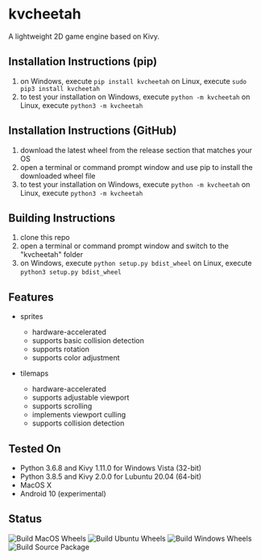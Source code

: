 # kvcheetah
A lightweight 2D game engine based on Kivy.


Installation Instructions (pip)
-------------------------------
1. on Windows, execute ```pip install kvcheetah```
   on Linux, execute ```sudo pip3 install kvcheetah```
2. to test your installation on Windows, execute ```python -m kvcheetah```
   on Linux, execute ```python3 -m kvcheetah```


Installation Instructions (GitHub)
----------------------------------
1. download the latest wheel from the release section that matches your OS
2. open a terminal or command prompt window and use pip to install the downloaded
wheel file
3. to test your installation on Windows, execute ```python -m kvcheetah```
   on Linux, execute ```python3 -m kvcheetah```


Building Instructions
---------------------
1. clone this repo
2. open a terminal or command prompt window and switch to the "kvcheetah" folder
3. on Windows, execute ```python setup.py bdist_wheel```
   on Linux, execute ```python3 setup.py bdist_wheel```


Features
--------
* sprites
    * hardware-accelerated
    * supports basic collision detection
    * supports rotation
    * supports color adjustment

* tilemaps
    * hardware-accelerated
    * supports adjustable viewport
    * supports scrolling
    * implements viewport culling
    * supports collision detection


Tested On
---------
* Python 3.6.8 and Kivy 1.11.0 for Windows Vista (32-bit)
* Python 3.8.5 and Kivy 2.0.0 for Lubuntu 20.04 (64-bit)
* MacOS X
* Android 10 (experimental)


Status
------
![Build MacOS Wheels](https://github.com/Cybermals/kvcheetah/workflows/Build%20MacOS%20Wheels/badge.svg?branch=main)
![Build Ubuntu Wheels](https://github.com/Cybermals/kvcheetah/workflows/Build%20Ubuntu%20Wheels/badge.svg?branch=main)
![Build Windows Wheels](https://github.com/Cybermals/kvcheetah/workflows/Build%20Windows%20Wheels/badge.svg?branch=main)
![Build Source Package](https://github.com/Cybermals/kvcheetah/workflows/Build%20Source%20Package/badge.svg?branch=main)
